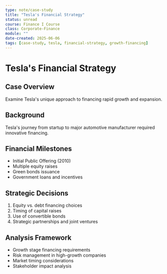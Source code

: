 ```yaml
---
type: note/case-study
title: "Tesla's Financial Strategy"
status: unread
course: Finance I Course
class: Corporate-Finance
module: ""
date-created: 2025-06-06
tags: [case-study, tesla, financial-strategy, growth-financing]
---
```


# Tesla's Financial Strategy

## Case Overview

Examine Tesla's unique approach to financing rapid growth and expansion.

## Background

Tesla's journey from startup to major automotive manufacturer required innovative financing.

## Financial Milestones

- Initial Public Offering (2010)
- Multiple equity raises
- Green bonds issuance
- Government loans and incentives

## Strategic Decisions

1. Equity vs. debt financing choices
2. Timing of capital raises
3. Use of convertible bonds
4. Strategic partnerships and joint ventures

## Analysis Framework

- Growth stage financing requirements
- Risk management in high-growth companies
- Market timing considerations
- Stakeholder impact analysis

